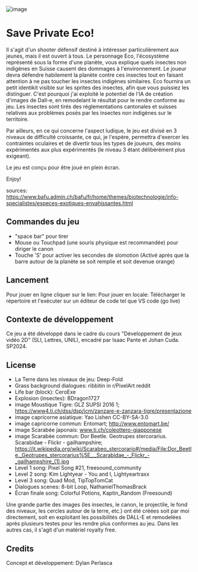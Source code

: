 ![image](https://github.com/user-attachments/assets/fb7e1142-91cd-49ac-884f-af202d92a2a7)


# Save Private Eco!

​Il s'agit d'un shooter défensif destiné à intéresser particulièrement aux jeunes, mais il est ouvert à tous. 
Le personnage Eco, l'écosystème représenté sous la forme d'une planète, vous explique quels insectes non indigènes en Suisse causent des dommages à l'environnement. Le joueur devra défendre habilement la planète contre ces insectes tout en faisant attention à ne pas toucher les insectes indigènes similaires. Eco fournira un petit identikit visible sur les sprites des insectes, afin que vous puissiez les distinguer. C'est pourquoi j'ai exploité le potentiel de l'IA de création d'images de Dall-e, en remodelant le résultat pour le rendre conforme au jeu. Les insectes sont tirés des réglementations cantonales et suisses relatives aux problèmes posés par les insectes non indigènes sur le territoire.

Par ailleurs, en ce qui concerne l'aspect ludique, le jeu est divisé en 3 niveaux de difficulté croissante, ce qui, je l'espère, permettra d'exercer les contraintes oculaires et de divertir tous les types de joueurs, des moins expérimentés aux plus expérimentés (le niveau 3 étant délibérément plus exigeant).

Le jeu est conçu pour être joué en plein écran. 

Enjoy!

sources: [https://www.bafu.admin.ch/bafu/fr/home/themes/biotechnologie/info-specialistes/especes-exotiques-envahissantes.html 
](https://www.bafu.admin.ch/bafu/fr/home/themes/biotechnologie/info-specialistes/especes-exotiques-envahissantes.html)


## Commandes du jeu
- "space bar" pour tirer
- Mouse ou Touchpad (une souris physique est recommandée) pour diriger le canon
- Touche 'S' pour activer les secondes de slomotion (Activé après que la barre autour de la planète se soit remplie et soit devenue orange)

## Lancement
Pour jouer en ligne cliquer sur le lien: 
Pour jouer en locale: Télécharger le répertoire et l'exécuter sur un éditeur de code tel que VS code (go live)

## Contexte de développement

Ce jeu a été développé dans le cadre du cours "Développement de jeux vidéo 2D" (SLI, Lettres, UNIL), encadré par Isaac Pante et Johan Cuda. SP2024.

## License
- La Terre dans les niveaux de jeu: Deep-Fold
- Grass background dialogues: ribbitin in r/PixelArt reddit
- Life bar (block): CeroExe
- Explosion (insectes): BDragon1727
- image Moustique Tigre: GLZ SUPSI 2016 1; https://www4.ti.ch/dss/dsp/icm/zanzare-e-zanzara-tigre/presentazione
- image capricorne asiatique:  Yao Lishen CC-BY-SA-3.0
- image capricorne commun: Entomart; http://www.entomart.be/ 
- image Scarabée japonais: www.ti.ch/coleottero-giapponese
- image Scarabée commun: Dor Beetle. Geotrupes stercorarius. Scarabidae - Flickr - gailhampshire; https://it.wikipedia.org/wiki/Scarabeo_stercorario#/media/File:Dor_Beetle._Geotrupes_stercorarius%5E_._Scarabidae_-_Flickr_-_gailhampshire_(1).jpg
- Level 1 song: Pixel Song #21, freesound_community
- Level 2 song: Kim Lightyear - You and I, Lightyeartraxx
- Level 3 song: Quad Mod, TipTopTomCat
- Dialogues scenes: 8-bit Loop, NathanielThomasBrack
- Écran finale song: Colorful Potions, Kaptin_Random (Freesound)

  
Une grande partie des images (les insectes, le canon, le projectile, le fond des niveaux, les cercles autour de la terre, etc.) ont été créées soit par moi directement, soit en exploitant les possibilités de DALL-E et remodelées après plusieurs testes pour les rendre plus conformes au jeu. Dans les autres cas, il s'agit d'un matériel royalty free.

## Credits
Concept et développement: Dylan Perlasca
